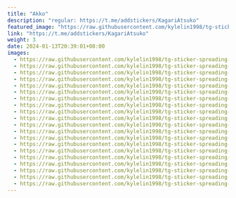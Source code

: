 ```yaml
---
title: "Akko"
description: "regular: https://t.me/addstickers/KagariAtsuko"
featured_image: "https://raw.githubusercontent.com/kylelin1998/tg-sticker-spreading-worldwide-images/main/img/cc45f980-91e2-4a7a-b0c6-bb4cf9925ab6.jpg"
link: "https://t.me/addstickers/KagariAtsuko"
weight: 3
date: 2024-01-13T20:39:01+08:00
images:
  - https://raw.githubusercontent.com/kylelin1998/tg-sticker-spreading-worldwide-images/main/img/cc45f980-91e2-4a7a-b0c6-bb4cf9925ab6.jpg
  - https://raw.githubusercontent.com/kylelin1998/tg-sticker-spreading-worldwide-images/main/img/f32b36c4-6834-4282-8e40-1718ec6cb9d0.jpg
  - https://raw.githubusercontent.com/kylelin1998/tg-sticker-spreading-worldwide-images/main/img/d2ee555f-6a1e-40f7-83bf-873bc610888f.jpg
  - https://raw.githubusercontent.com/kylelin1998/tg-sticker-spreading-worldwide-images/main/img/2ba46e4d-bde4-4617-80af-c10e1a09bcf2.jpg
  - https://raw.githubusercontent.com/kylelin1998/tg-sticker-spreading-worldwide-images/main/img/a12f85f0-c5e5-410e-bf9f-13bc758a0fed.jpg
  - https://raw.githubusercontent.com/kylelin1998/tg-sticker-spreading-worldwide-images/main/img/315d1eaa-cd10-4449-84b8-3f4205e4cbbe.jpg
  - https://raw.githubusercontent.com/kylelin1998/tg-sticker-spreading-worldwide-images/main/img/de384f06-593d-4f66-a6b1-9f4d602814f2.jpg
  - https://raw.githubusercontent.com/kylelin1998/tg-sticker-spreading-worldwide-images/main/img/4df6a26a-8eb3-473b-a7df-187e03b14416.jpg
  - https://raw.githubusercontent.com/kylelin1998/tg-sticker-spreading-worldwide-images/main/img/a571a18c-30d9-4237-a4f9-72946f81f7aa.jpg
  - https://raw.githubusercontent.com/kylelin1998/tg-sticker-spreading-worldwide-images/main/img/b7dfa622-dcef-4f2b-9e02-e93685c81499.jpg
  - https://raw.githubusercontent.com/kylelin1998/tg-sticker-spreading-worldwide-images/main/img/e5027ee8-0a6f-4abf-a885-cd97c1b2e1d7.jpg
  - https://raw.githubusercontent.com/kylelin1998/tg-sticker-spreading-worldwide-images/main/img/c905d06b-8191-44ee-9644-06c7d6359b20.jpg
  - https://raw.githubusercontent.com/kylelin1998/tg-sticker-spreading-worldwide-images/main/img/166f7e8e-138d-4c3f-8800-309bc71bdccb.jpg
  - https://raw.githubusercontent.com/kylelin1998/tg-sticker-spreading-worldwide-images/main/img/472ae354-9e48-4c07-b177-06287187e121.jpg
  - https://raw.githubusercontent.com/kylelin1998/tg-sticker-spreading-worldwide-images/main/img/88edbb0b-60b1-4a63-830b-9c7366215446.jpg
  - https://raw.githubusercontent.com/kylelin1998/tg-sticker-spreading-worldwide-images/main/img/5af6d122-2b50-4184-b46c-c36888003580.jpg
  - https://raw.githubusercontent.com/kylelin1998/tg-sticker-spreading-worldwide-images/main/img/05e86a79-e4eb-4694-b618-6f02a019d576.jpg
  - https://raw.githubusercontent.com/kylelin1998/tg-sticker-spreading-worldwide-images/main/img/5e0dbd19-f3ec-4ecf-8bf4-5674a8950d6b.jpg
  - https://raw.githubusercontent.com/kylelin1998/tg-sticker-spreading-worldwide-images/main/img/7390c078-2529-4639-ab49-292e6479c77a.jpg
  - https://raw.githubusercontent.com/kylelin1998/tg-sticker-spreading-worldwide-images/main/img/acc559ef-feb6-4dff-bdb6-709b6913eee5.jpg
---
```

